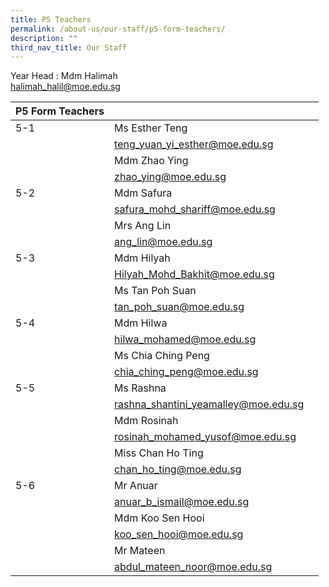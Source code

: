 ```yaml
---
title: P5 Teachers
permalink: /about-us/our-staff/p5-form-teachers/
description: ""
third_nav_title: Our Staff
---
```

Year Head : Mdm Halimah
<br>
halimah_halil@moe.edu.sg



| P5 Form Teachers |  |  |
| -------- | -------- | -------- |
| 5-1    | Ms Esther Teng  |      |
|     | teng_yuan_yi_esther@moe.edu.sg     |      |
|    | Mdm Zhao Ying     |     |
|   | zhao_ying@moe.edu.sg    |     |
| 5-2 | Mdm Safura     |      |
|      | safura_mohd_shariff@moe.edu.sg     |    |
|      | Mrs Ang Lin     |     |
|      | ang_lin@moe.edu.sg    |     |
| 5-3    | Mdm Hilyah     |    |
|     | Hilyah_Mohd_Bakhit@moe.edu.sg    |    |
|     | Ms Tan Poh Suan    |      |
|      | tan_poh_suan@moe.edu.sg     |      |
| 5-4    | Mdm Hilwa    |      |
|      | hilwa_mohamed@moe.edu.sg    |      |
|     | Ms Chia Ching Peng   |    |
|      | chia_ching_peng@moe.edu.sg   |      |
| 5-5   | Ms Rashna     |      |
|    | rashna_shantini_yeamalley@moe.edu.sg   |     |
|      | Mdm Rosinah   |      |
|   | rosinah_mohamed_yusof@moe.edu.sg   |     |
|      | Miss Chan Ho Ting   |      |
|   | chan_ho_ting@moe.edu.sg   |     |
| 5-6     | Mr Anuar    |     |
|     | anuar_b_ismail@moe.edu.sg    |    |
|     | Mdm Koo Sen Hooi   |    |
|     | koo_sen_hooi@moe.edu.sg   |    |
|     | Mr Mateen    |     |
|     | abdul_mateen_noor@moe.edu.sg    |    |